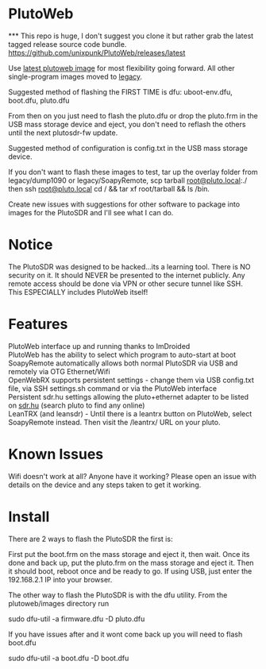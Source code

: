 # PlutoWeb
*** This repo is huge, I don't suggest you clone it but rather grab the latest tagged release source code bundle.  <a href="https://github.com/unixpunk/PlutoWeb/releases/latest">https://github.com/unixpunk/PlutoWeb/releases/latest</a>

Use <a href="https://github.com/unixpunk/PlutoWeb/tree/master/plutoweb/images">latest plutoweb image</a> for most flexibility going forward.  All other single-program images moved to <a href="https://github.com/unixpunk/PlutoWeb/tree/master/legacy">legacy</a>.

Suggested method of flashing the FIRST TIME is dfu: uboot-env.dfu, boot.dfu, pluto.dfu

From then on you just need to flash the pluto.dfu or drop the pluto.frm in the USB mass storage device and eject, you don't need to reflash the others until the next plutosdr-fw update.

Suggested method of configuration is config.txt in the USB mass storage device.

If you don't want to flash these images to test, tar up the overlay folder from legacy/dump1090 or legacy/SoapyRemote, scp tarball root@pluto.local:./ then ssh root@pluto.local cd / && tar xf root/tarball && ls /bin.

Create new issues with suggestions for other software to package into images for the PlutoSDR and I'll see what I can do.

# Notice
The PlutoSDR was designed to be hacked...its a learning tool.  There is NO security on it.  It should NEVER be presented to the internet publicly.  Any remote access should be done via VPN or other secure tunnel like SSH.  This ESPECIALLY includes PlutoWeb itself!

# Features
PlutoWeb interface up and running thanks to ImDroided
<BR>PlutoWeb has the ability to select which program to auto-start at boot
<BR>SoapyRemote automatically allows both normal PlutoSDR via USB and remotely via OTG Ethernet/Wifi
<BR>OpenWebRX supports persistent settings - change them via USB config.txt file, via SSH settings.sh command or via the PlutoWeb interface
<BR>Persistent sdr.hu settings allowing the pluto+ethernet adapter to be listed on <a href="https://sdr.hu">sdr.hu</a> (search pluto to find any online)
<BR>LeanTRX (and leansdr) - Until there is a leantrx button on PlutoWeb, select SoapyRemote instead.  Then visit the /leantrx/ URL on your pluto.

# Known Issues
Wifi doesn't work at all?  Anyone have it working?  Please open an issue with details on the device and any steps taken to get it working.

# Install
There are 2 ways to flash the PlutoSDR the first is:

First put the boot.frm on the mass storage and eject it, then wait. Once its done and back up, put the pluto.frm on the mass storage and eject it. Then it should boot, reboot once and be ready to go. If using USB, just enter the 192.168.2.1 IP into your browser.

The other way to flash the PlutoSDR is with the dfu utility. From the plutoweb/images directory run 

sudo dfu-util -a firmware.dfu -D pluto.dfu

If you have issues after and it wont come back up you will need to flash boot.dfu 

sudo dfu-util -a boot.dfu -D boot.dfu
